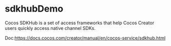 # sdkhubDemo

Cocos SDKHub is a set of access frameworks that help Cocos Creator users quickly access native channel SDKs.

Doc:https://docs.cocos.com/creator/manual/en/cocos-service/sdkhub.html